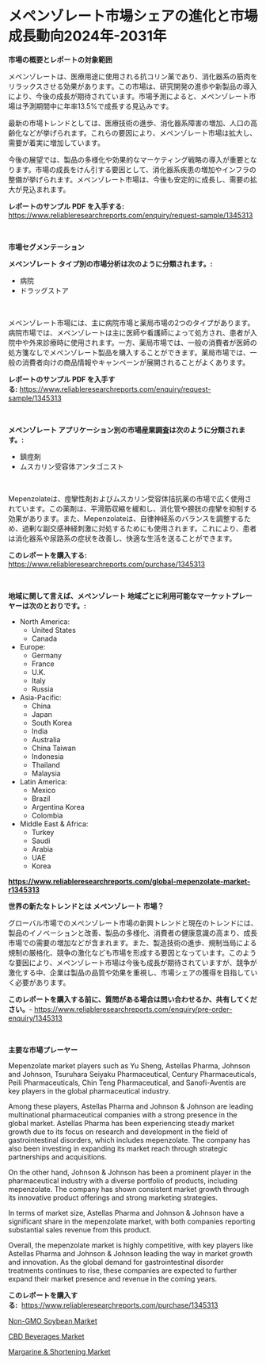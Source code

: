 <p><h1>メペンゾレート市場シェアの進化と市場成長動向2024年-2031年</h1></p><p><strong>市場の概要とレポートの対象範囲</strong></p>
<p><p>メペンゾレートは、医療用途に使用される抗コリン薬であり、消化器系の筋肉をリラックスさせる効果があります。この市場は、研究開発の進歩や新製品の導入により、今後の成長が期待されています。市場予測によると、メペンゾレート市場は予測期間中に年率13.5%で成長する見込みです。</p><p>最新の市場トレンドとしては、医療技術の進歩、消化器系障害の増加、人口の高齢化などが挙げられます。これらの要因により、メペンゾレート市場は拡大し、需要が着実に増加しています。</p><p>今後の展望では、製品の多様化や効果的なマーケティング戦略の導入が重要となります。市場の成長をけん引する要因として、消化器系疾患の増加やインフラの整備が挙げられます。メペンゾレート市場は、今後も安定的に成長し、需要の拡大が見込まれます。</p></p>
<p><strong>レポートのサンプル PDF を入手する:</strong> <a href="https://www.reliableresearchreports.com/enquiry/request-sample/1345313">https://www.reliableresearchreports.com/enquiry/request-sample/1345313</a></p>
<p>&nbsp;</p>
<p><strong>市場セグメンテーション</strong></p>
<p><strong>メペンゾレート タイプ別の市場分析は次のように分類されます。:</strong></p>
<p><ul><li>病院</li><li>ドラッグストア</li></ul></p>
<p>&nbsp;</p>
<p><p>メペンゾレート市場には、主に病院市場と薬局市場の2つのタイプがあります。病院市場では、メペンゾレートは主に医師や看護師によって処方され、患者が入院中や外来診療時に使用されます。一方、薬局市場では、一般の消費者が医師の処方箋なしでメペンゾレート製品を購入することができます。薬局市場では、一般の消費者向けの商品情報やキャンペーンが展開されることがよくあります。</p></p>
<p><strong>レポートのサンプル PDF を入手する:</strong>&nbsp;<a href="https://www.reliableresearchreports.com/enquiry/request-sample/1345313">https://www.reliableresearchreports.com/enquiry/request-sample/1345313</a></p>
<p>&nbsp;</p>
<p><strong> メペンゾレート アプリケーション別の市場産業調査は次のように分類されます。:</strong></p>
<p><ul><li>鎮痙剤</li><li>ムスカリン受容体アンタゴニスト</li></ul></p>
<p>&nbsp;</p>
<p><p>Mepenzolateは、痙攣性剤およびムスカリン受容体拮抗薬の市場で広く使用されています。この薬剤は、平滑筋収縮を緩和し、消化管や膀胱の痙攣を抑制する効果があります。また、Mepenzolateは、自律神経系のバランスを調整するため、過剰な副交感神経刺激に対処するためにも使用されます。これにより、患者は消化器系や尿路系の症状を改善し、快適な生活を送ることができます。</p></p>
<p><strong>このレポートを購入する:</strong>&nbsp; <a href="https://www.reliableresearchreports.com/purchase/1345313">https://www.reliableresearchreports.com/purchase/1345313</a></p>
<p>&nbsp;</p>
<p><strong>地域に関して言えば、メペンゾレート 地域ごとに利用可能なマーケットプレーヤーは次のとおりです。:</strong></p>
<p><ul>
    <li>
        North America:
        <ul>
            <li>United States</li>
            <li>Canada</li>
        </ul>
    </li>
    <li>
        Europe:
        <ul>
            <li>Germany</li>
            <li>France</li>
            <li>U.K.</li>
            <li>Italy</li>
            <li>Russia</li>
        </ul>
    </li>
    <li>
        Asia-Pacific:
        <ul>
            <li>China</li>
            <li>Japan</li>
            <li>South Korea</li>
            <li>India</li>
            <li>Australia</li>
            <li>China Taiwan</li>
            <li>Indonesia</li>
            <li>Thailand</li>
            <li>Malaysia</li>
        </ul>
    </li>
    <li>
        Latin America:
        <ul>
            <li>Mexico</li>
            <li>Brazil</li>
            <li>Argentina Korea</li>
            <li>Colombia</li>
        </ul>
    </li>
    <li>
        Middle East & Africa:
        <ul>
            <li>Turkey</li>
            <li>Saudi</li>
            <li>Arabia</li>
            <li>UAE</li>
            <li>Korea</li>
        </ul>
    </li>
    </ul></p>
<p><strong><a href="https://www.reliableresearchreports.com/global-mepenzolate-market-r1345313">https://www.reliableresearchreports.com/global-mepenzolate-market-r1345313</a></strong>&nbsp;</p>
<p><strong>世界の新たなトレンドとは メペンゾレート 市場？</strong></p>
<p><p>グローバル市場でのメペンゾレート市場の新興トレンドと現在のトレンドには、製品のイノベーションと改善、製品の多様化、消費者の健康意識の高まり、成長市場での需要の増加などが含まれます。また、製造技術の進歩、規制当局による規制の厳格化、競争の激化なども市場を形成する要因となっています。このような要因により、メペンゾレート市場は今後も成長が期待されていますが、競争が激化する中、企業は製品の品質や効果を重視し、市場シェアの獲得を目指していく必要があります。</p></p>
<p><strong>このレポートを購入する前に、質問がある場合は問い合わせるか、共有してください。</strong>- <a href="https://www.reliableresearchreports.com/enquiry/pre-order-enquiry/1345313">https://www.reliableresearchreports.com/enquiry/pre-order-enquiry/1345313</a></p>
<p>&nbsp;</p>
<p><strong>主要な市場プレーヤー</strong></p>
<p><p>Mepenzolate market players such as Yu Sheng, Astellas Pharma, Johnson and Johnson, Tsuruhara Seiyaku Pharmaceutical, Century Pharmaceuticals, Peili Pharmaceuticals, Chin Teng Pharmaceutical, and Sanofi-Aventis are key players in the global pharmaceutical industry.</p><p>Among these players, Astellas Pharma and Johnson & Johnson are leading multinational pharmaceutical companies with a strong presence in the global market. Astellas Pharma has been experiencing steady market growth due to its focus on research and development in the field of gastrointestinal disorders, which includes mepenzolate. The company has also been investing in expanding its market reach through strategic partnerships and acquisitions.</p><p>On the other hand, Johnson & Johnson has been a prominent player in the pharmaceutical industry with a diverse portfolio of products, including mepenzolate. The company has shown consistent market growth through its innovative product offerings and strong marketing strategies.</p><p>In terms of market size, Astellas Pharma and Johnson & Johnson have a significant share in the mepenzolate market, with both companies reporting substantial sales revenue from this product.</p><p>Overall, the mepenzolate market is highly competitive, with key players like Astellas Pharma and Johnson & Johnson leading the way in market growth and innovation. As the global demand for gastrointestinal disorder treatments continues to rise, these companies are expected to further expand their market presence and revenue in the coming years.</p></p>
<p><strong>このレポートを購入する:</strong>&nbsp;&nbsp;<a href="https://www.reliableresearchreports.com/purchase/1345313">https://www.reliableresearchreports.com/purchase/1345313</a></p>
<p><p><a href="https://github.com/nathandecarvalho/Market-Research-Report-List-2/blob/main/non-gmo-soybean-market.md">Non-GMO Soybean Market</a></p><p><a href="https://github.com/kosella/Market-Research-Report-List-2/blob/main/cbd-beverages-market.md">CBD Beverages Market</a></p><p><a href="https://github.com/kufem1/Market-Research-Report-List-2/blob/main/margarine-shortening-market.md">Margarine & Shortening Market</a></p></p>